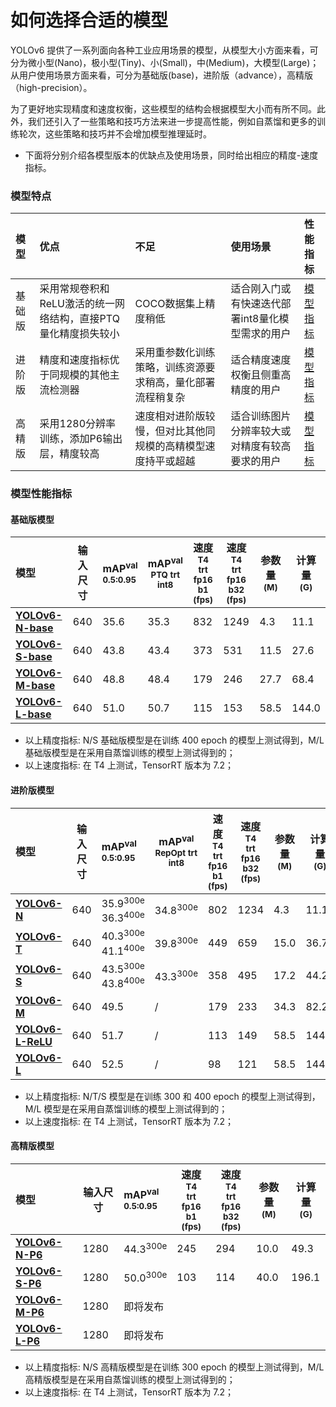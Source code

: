 # 如何选择合适的模型

YOLOv6 提供了一系列面向各种工业应用场景的模型，从模型大小方面来看，可分为微小型(Nano)，极小型(Tiny)、小(Small)，中(Medium)，大模型(Large)；从用户使用场景方面来看，可分为基础版(base)，进阶版（advance），高精版（high-precision）。

为了更好地实现精度和速度权衡，这些模型的结构会根据模型大小而有所不同。此外，我们还引入了一些策略和技巧方法来进一步提高性能，例如自蒸馏和更多的训练轮次，这些策略和技巧并不会增加模型推理延时。


- 下面将分别介绍各模型版本的优缺点及使用场景，同时给出相应的精度-速度指标。

### 模型特点

| 模型       | 优点 | 不足  | 使用场景  | 性能指标  |
|:----------|:----------|:----------|:----------|:----------|
| 基础版    | 采用常规卷积和ReLU激活的统一网络结构，直接PTQ量化精度损失较小    | COCO数据集上精度稍低   | 适合刚入门或有快速迭代部署int8量化模型需求的用户    | [模型指标](#基础版模型)    |
| 进阶版    | 精度和速度指标优于同规模的其他主流检测器    | 采用重参数化训练策略，训练资源要求稍高，量化部署流程稍复杂   | 适合精度速度权衡且侧重高精度的用户    | [模型指标](#进阶版模型)    |
| 高精版    | 采用1280分辨率训练，添加P6输出层，精度较高   | 速度相对进阶版较慢，但对比其他同规模的高精模型速度持平或超越    | 适合训练图片分辨率较大或对精度有较高要求的用户    | [模型指标](#高精版模型)    |


### 模型性能指标

#### 基础版模型

| 模型                                                         | 输入尺寸 | mAP<sup>val<br/>0.5:0.95 | mAP<sup>val<br/>PTQ trt int8 | 速度<sup>T4<br/>trt fp16 b1 <br/>(fps) | 速度<sup>T4<br/>trt fp16 b32 <br/>(fps) | 参数量<br/><sup> (M) | 计算量<br/><sup> (G) |
| :----------------------------------------------------------- | -------- | :----------------------- | ------------------------ | -------------------------------------- | --------------------------------------- | -------------------- | -------------------- |
| [**YOLOv6-N-base**](https://github.com/meituan/YOLOv6/releases/download/0.2.1/yolov6n_base.pt) | 640      | 35.6                     | 35.3                     | 832                                    | 1249                                    | 4.3                  | 11.1                 |
| [**YOLOv6-S-base**](https://github.com/meituan/YOLOv6/releases/download/0.2.1/yolov6s_base.pt) | 640      | 43.8                     | 43.4                     | 373                                    | 531                                     | 11.5                 | 27.6                 |
| [**YOLOv6-M-base**](https://github.com/meituan/YOLOv6/releases/download/0.2.1/yolov6m_base.pt) | 640      | 48.8                     | 48.4                     | 179                                    | 246                                     | 27.7                 | 68.4                 |
| [**YOLOv6-L-base**](https://github.com/meituan/YOLOv6/releases/download/0.2.1/yolov6l_base.pt) | 640      | 51.0                     | 50.7                     | 115                                    | 153                                     | 58.5                 | 144.0                |

- 以上精度指标: N/S 基础版模型是在训练 400 epoch 的模型上测试得到，M/L 基础版模型是在采用自蒸馏训练的模型上测试得到的；
- 以上速度指标: 在 T4 上测试，TensorRT 版本为 7.2；

#### 进阶版模型

| 模型                                                         | 输入尺寸 | mAP<sup>val<br/>0.5:0.95              | mAP<sup>val<br/>RepOpt trt int8 | 速度<sup>T4<br/>trt fp16 b1 <br/>(fps) | 速度<sup>T4<br/>trt fp16 b32 <br/>(fps) | 参数量<br/><sup> (M) | 计算量<br/><sup> (G) |
| :----------------------------------------------------------- | -------- | :------------------------------------ | ------------------------------- | -------------------------------------- | --------------------------------------- | -------------------- | -------------------- |
| [**YOLOv6-N**](https://github.com/meituan/YOLOv6/releases/download/0.2.1/yolov6n_sim.pt) | 640      | 35.9<sup>300e</sup><br/>36.3<sup>400e | 34.8<sup>300e</sup>             | 802                                    | 1234                                    | 4.3                  | 11.1                 |
| [**YOLOv6-T**](https://github.com/meituan/YOLOv6/releases/download/0.2.0/yolov6t.pt) | 640      | 40.3<sup>300e</sup><br/>41.1<sup>400e | 39.8<sup>300e</sup>             | 449                                    | 659                                     | 15.0                 | 36.7                 |
| [**YOLOv6-S**](https://github.com/meituan/YOLOv6/releases/download/0.2.0/yolov6s.pt) | 640      | 43.5<sup>300e</sup><br/>43.8<sup>400e | 43.3<sup>300e</sup>             | 358                                    | 495                                     | 17.2                 | 44.2                 |
| [**YOLOv6-M**](https://github.com/meituan/YOLOv6/releases/download/0.2.0/yolov6m.pt) | 640      | 49.5                                  | /                               | 179                                    | 233                                     | 34.3                 | 82.2                 |
| [**YOLOv6-L-ReLU**](https://github.com/meituan/YOLOv6/releases/download/0.2.0/yolov6l_relu.pt) | 640      | 51.7                                  | /                               | 113                                    | 149                                     | 58.5                 | 144.0                |
| [**YOLOv6-L**](https://github.com/meituan/YOLOv6/releases/download/0.2.0/yolov6l.pt) | 640      | 52.5                                  | /                               | 98                                     | 121                                     | 58.5                 | 144.0                |

- 以上精度指标: N/T/S 模型是在训练 300 和 400 epoch 的模型上测试得到，M/L 模型是在采用自蒸馏训练的模型上测试得到的；
- 以上速度指标: 在 T4 上测试，TensorRT 版本为 7.2；

#### 高精版模型

| 模型                                                         | 输入尺寸 | mAP<sup>val<br/>0.5:0.95 | 速度<sup>T4<br/>trt fp16 b1 <br/>(fps) | 速度<sup>T4<br/>trt fp16 b32 <br/>(fps) | 参数量<br/><sup> (M) | 计算量<br/><sup> (G) |
| :----------------------------------------------------------- | -------- | :----------------------- | -------------------------------------- | --------------------------------------- | -------------------- | -------------------- |
| [**YOLOv6-N-P6**](https://github.com/meituan/YOLOv6/releases/download/0.2.1/yolov6n6.pt) | 1280     | 44.3<sup>300e</sup><br/> | 245                                    | 294                                     | 10.0                 | 49.3                 |
| [**YOLOv6-S-P6**](https://github.com/meituan/YOLOv6/releases/download/0.2.1/yolov6s6.pt) | 1280     | 50.0<sup>300e</sup><br/> | 103                                    | 114                                     | 40.0                 | 196.1                |
| [**YOLOv6-M-P6**](https://github.com/meituan/YOLOv6/releases/download/0.2.1/yolov6m6.pt) | 1280     | 即将发布                 |                                        |                                         |                      |                      |
| [**YOLOv6-L-P6**](https://github.com/meituan/YOLOv6/releases/download/0.2.1/yolov6l6.pt) | 1280     | 即将发布                 |                                        |                                         |                      |                      |

- 以上精度指标: N/S 高精版模型是在训练 300 epoch 的模型上测试得到，M/L 高精版模型是在采用自蒸馏训练的模型上测试得到的；
- 以上速度指标: 在 T4 上测试，TensorRT 版本为 7.2；